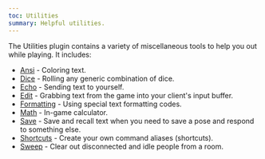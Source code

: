 ```yaml
---
toc: Utilities
summary: Helpful utilities.
---
```


The Utilities plugin contains a variety of miscellaneous tools to help you out while playing.  It includes:

* [Ansi](/help/utils/ansi) - Coloring text.
* [Dice](/help/utils/dice) - Rolling any generic combination of dice.
* [Echo](/help/utils/echo) - Sending text to yourself.
* [Edit](/help/utils/edit) - Grabbing text from the game into your client's input buffer.
* [Formatting](/help/utils/formatting) - Using special text formatting codes.
* [Math](/help/utils/math) - In-game calculator.
* [Save](/help/utils/save) - Save and recall text when you need to save a pose and respond to something else.
* [Shortcuts](/help/utils/shortcuts) - Create your own command aliases (shortcuts).
* [Sweep](/help/utils/sweep) - Clear out disconnected and idle people from a room.